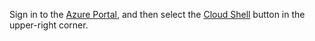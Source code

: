 Sign in to the [Azure Portal](https://portal.azure.com/), and then select the [Cloud Shell](https://docs.microsoft.com/azure/cloud-shell/overview) button in the upper-right corner.